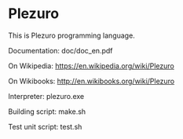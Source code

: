 Plezuro
====

This is Plezuro programming language.

Documentation: doc/doc_en.pdf

On Wikipedia: https://en.wikipedia.org/wiki/Plezuro

On Wikibooks: http://en.wikibooks.org/wiki/Plezuro

Interpreter: plezuro.exe

Building script: make.sh

Test unit script: test.sh
